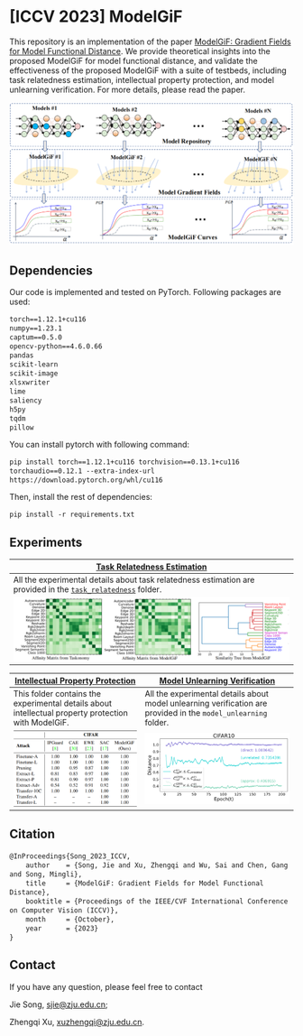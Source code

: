 # [ICCV 2023] ModelGiF

This repository is an implementation of the paper [ModelGiF: Gradient Fields for Model Functional Distance](https://openaccess.thecvf.com/content/ICCV2023/papers/Song_ModelGiF_Gradient_Fields_for_Model_Functional_Distance_ICCV_2023_paper.pdf). We provide theoretical insights into the proposed ModelGiF for model functional distance, and validate the effectiveness of the proposed ModelGiF with a suite of testbeds, including task relatedness estimation, intellectual property protection, and model unlearning verification. For more details, please read the paper.

![An illustrative diagram of the overall pipeline of obtaining ModelGiF curves.](assets/README/modelgif-illustrative-diagram.png)

## Dependencies

Our code is implemented and tested on PyTorch. Following packages are used:

```
torch==1.12.1+cu116
numpy==1.23.1
captum==0.5.0
opencv-python==4.6.0.66
pandas
scikit-learn
scikit-image
xlsxwriter
lime
saliency
h5py
tqdm
pillow
```

You can install pytorch with following command:

```shell
pip install torch==1.12.1+cu116 torchvision==0.13.1+cu116 torchaudio==0.12.1 --extra-index-url https://download.pytorch.org/whl/cu116
```

Then, install the rest of dependencies:

```shell
pip install -r requirements.txt
```

## Experiments

| [Task Relatedness Estimation](task_relatedness)                                                                                      |
|--------------------------------------------------------------------------------------------------------------------------------------|
| All the experimental details about task relatedness estimation are provided in the [`task_relatedness`](./task_relatedness/) folder. |
| ![Affinity Matrix Figure](task_relatedness/assets/README/affinity_matrix_figure.png)                                                 |

| [Intellectual Property Protection](intellectual_property_protection) | [Model Unlearning Verification](model_unlearning)            |
| ------------------------------------------------------------ | ------------------------------------------------------------ |
| This folder contains the experimental details about intellectual property protection with ModelGiF. | All the experimental details about model unlearning verification are provided in the `model_unlearning` folder. |
| ![Comparison between the proposed ModelGiF and existing methods for IP proctection.](assets/README/modelgif_comparison_cifar.png) | ![Cosine distances between the reference classifier Cref and unrelated classifier Cunrelated, the directly unlearned classifier Cdirect and the approximately unlearned classifier Capprox.](assets/README/cifar10-cos-distances.png) |

## Citation

```
@InProceedings{Song_2023_ICCV,
    author    = {Song, Jie and Xu, Zhengqi and Wu, Sai and Chen, Gang and Song, Mingli},
    title     = {ModelGiF: Gradient Fields for Model Functional Distance},
    booktitle = {Proceedings of the IEEE/CVF International Conference on Computer Vision (ICCV)},
    month     = {October},
    year      = {2023}
}
```

## Contact

If you have any question, please feel free to contact

Jie Song, [sjie@zju.edu.cn](mailto:sjie@zju.edu.cn);

Zhengqi Xu, [xuzhengqi@zju.edu.cn](mailto:chenyix@zju.edu.cn).
